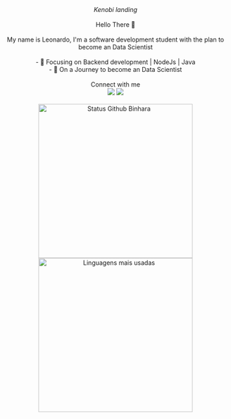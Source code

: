 <div align="center">
<i>Kenobi landing</i>
</div>

<br>

<div align="center">
 Hello There 👋
</div>

<br>

<div align="center">
 My name is Leonardo, I'm a software development student with the plan to become an Data Scientist
</div>

<br>

<div align="center">
- 🌱  Focusing on Backend development | NodeJs | Java
<br>
- 🧭 On a Journey to become an Data Scientist
</div>
<br>

<div align="center">
Connect with me 
  <br>
  <a href="https://www.instagram.com/lozzi__/" target="_blank"><img src="https://img.shields.io/badge/-Instagram-%23E4405F?style=for-the-badge&logo=instagram&logoColor=white" target="_blank"></a>
  <a href="https://www.linkedin.com/in/leonardo-tozzi-264b47173/" target="_blank"><img src="https://img.shields.io/badge/-LinkedIn-%230077B5?style=for-the-badge&logo=linkedin&logoColor=white" target="_blank"></a> 
</div>

<br>

<div align="center">
<img width="350em" alt="Status Github Binhara" src="https://github-readme-stats.vercel.app/api?username=LeonardooTozzi&show_icons=true&theme=dracula" />

<img width="350em" alt="Linguagens mais usadas" src="https://github-readme-stats.vercel.app/api/top-langs/?username=LeonardooTozzi&layout=compact&theme=dracula"/>
</div>



